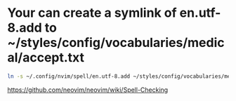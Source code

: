 # Your can create a symlink of en.utf-8.add to ~/styles/config/vocabularies/medical/accept.txt

```bash
ln -s ~/.config/nvim/spell/en.utf-8.add ~/styles/config/vocabularies/medical/accept.txt
```

<https://github.com/neovim/neovim/wiki/Spell-Checking>
